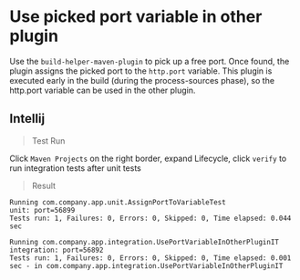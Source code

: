 # Use picked port variable in other plugin

Use the `build-helper-maven-plugin` to pick up a free port.
Once found, the plugin assigns the picked port to the `http.port` variable.
This plugin is executed early in the build (during the process-sources phase), 
so the http.port variable can be used in the other plugin.

## Intellij 

> Test Run

Click `Maven Projects` on the right border, expand Lifecycle, click `verify` to run integration tests after unit tests

> Result

```
Running com.company.app.unit.AssignPortToVariableTest
unit: port=56899
Tests run: 1, Failures: 0, Errors: 0, Skipped: 0, Time elapsed: 0.044 sec

Running com.company.app.integration.UsePortVariableInOtherPluginIT
integration: port=56892
Tests run: 1, Failures: 0, Errors: 0, Skipped: 0, Time elapsed: 0.001 sec - in com.company.app.integration.UsePortVariableInOtherPluginIT
```
